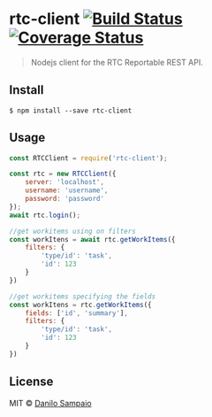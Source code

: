 # rtc-client [![Build Status](https://travis-ci.org/danilosampaio/rtc-client.svg?branch=master)](https://travis-ci.org/danilosampaio/rtc-client) [![Coverage Status](https://coveralls.io/repos/github/danilosampaio/rtc-client/badge.svg?branch=master)](https://coveralls.io/github/danilosampaio/rtc-client?branch=master)

> Nodejs client for the RTC Reportable REST API.

## Install

```
$ npm install --save rtc-client
```


## Usage

```js
const RTCClient = require('rtc-client');

const rtc = new RTCClient({
    server: 'localhost',
    username: 'username',
    password: 'password'
});
await rtc.login();

//get workitems using on filters
const workItens = await rtc.getWorkItems({
    filters: {
        'type/id': 'task',
        'id': 123
    }
})

//get workitems specifying the fields
const workItens = rtc.getWorkItems({
    fields: ['id', 'summary'],
    filters: {
        'type/id': 'task',
        'id': 123
    }
})
```



## License

MIT © [Danilo Sampaio](http://github.com/danilosampaio)
